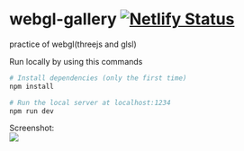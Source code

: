 # webgl-gallery [![Netlify Status](https://api.netlify.com/api/v1/badges/d89d4b0c-d479-495d-8f40-6a1f0114fccd/deploy-status)](https://app.netlify.com/sites/gl-gallery-waqas/deploys)

practice of webgl(threejs and glsl)

Run locally by using this commands

```bash
# Install dependencies (only the first time)
npm install

# Run the local server at localhost:1234
npm run dev

```

Screenshot: <br>
![](./ss.png) <br>
